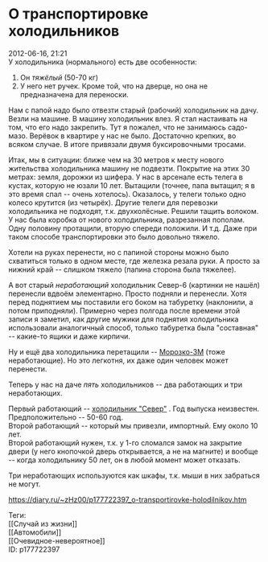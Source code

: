 О транспортировке холодильников
================================

   
 2012-06-16, 21:21   
  У холодильника (нормального) есть две особенности:   
 1. Он  *тяжёлый*  (50-70 кг)   
 2. У него нет ручек. Кроме той, что на дверце, но она не предназначена для переноски.   
   
 Нам с папой надо было отвезти старый (рабочий) холодильник на дачу. Везли на машине. В машину холодильник влез. Я стал настаивать на том, что его надо закрепить. Тут я пожалел, что не занимаюсь садо-мазо. Верёвок в квартире у нас не было. Достаточно крепких, во всяком случае. В итоге привязали двумя буксировочными тросами.   
   
 Итак, мы в ситуации: ближе чем на 30 метров к месту нового жительства холодильника машину не подвезти. Покрытие на этих 30 метрах: земля, дорожки из шифера. У нас в арсенале есть телега в кустах, которую не юзали 10 лет. Вытащили (точнее, папа вытащил; я в это время спал -- очень хотелось). Оказалось, у телеги только одно колесо крутится (из четырёх). Другие телеги для перевозки холодильника не подходят, т.к. двухколёсные. Решили тащить волоком. У нас была коробка от нового холодильника, разрезанная пополам. Одну половину протащили, вторую спереди положили. И т.д. Даже при таком способе транспортировки это было довольно тяжело.   
   
 Хотели на руках перенести, но с папиной стороны можно было схватиться только в одном месте, где железка резала руки. А просто за нижний край -- слишком тяжело (папина сторона была тяжелее).   
   
 А вот старый  *неработающий*  холодильник Север-6 (картинки не нашёл) перенесли вдвоём элементарно. Просто подняли и перенесли. Хотя перед поднятием мы поставили его боком на табуретку (наклонили, а потом приподняли). Примерно через полгода после времени этой записи я заметил, как другие мужики для поднятия холодильника использовали аналогичный способ, только табуретка была "составная" -- какие-то ящики и даже кирпичи.   
   
 Ну и ещё два холодильника перетащили --  [Морозко-3М](http://krsk.24au.ru/1016761/)  (тоже неработающие). Но это легкотня, их даже один человек может перенести.   
   
 Теперь у нас на даче  *пять*  холодильников -- два работающих и три неработающих.   
   
 Первый работающий --  [холодильник "Север"](pics/1_sever.jpg)  . Год выпуска неизвестен. Предположительно -- 50-60 год.   
 Второй работающий -- который мы привезли, импортный. Ему около 10 лет.   
 Второй работающий нужен, т.к. у 1-го сломался замок на закрытие двери (у него кнопочкой дверь открывается, а не на магните) и вообще -- когда холодильнику 50 лет, он в любой момент может отказать.   
   
 Три неработающих используются как шкафы, т.к. мыши в них забраться не могут.   
    
 <https://diary.ru/~zHz00/p177722397_o-transportirovke-holodilnikov.htm>   
   
 Теги:   
 [[Случай из жизни]]   
 [[Автомобили]]   
 [[Очевидное-невероятное]]   
 ID: p177722397